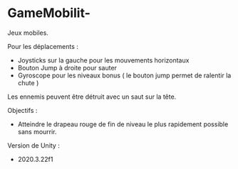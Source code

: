 # GameMobilit-
Jeux mobiles.

Pour les déplacements : 
  - Joysticks sur la gauche pour les mouvements horizontaux
  - Bouton Jump à droite pour sauter
  - Gyroscope pour les niveaux bonus ( le bouton jump permet de ralentir la chute )

Les ennemis peuvent être détruit avec un saut sur la tête.

Objectifs : 
  - Atteindre le drapeau rouge de fin de niveau le plus rapidement possible sans mourrir.
  
 
Version de Unity :
  - 2020.3.22f1
